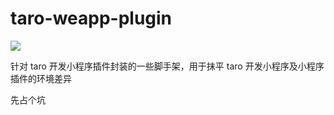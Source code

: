 taro-weapp-plugin
===================

![](https://travis-ci.org/meolu/walle-web.svg?branch=master)

针对 taro 开发小程序插件封装的一些脚手架，用于抹平 taro 开发小程序及小程序插件的环境差异

先占个坑
